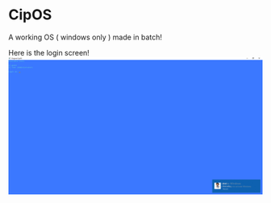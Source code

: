 # CipOS
A working OS ( windows only ) made in batch!

Here is the login screen!
![Alt text](data/Images/Image0.png "Login Screen")
